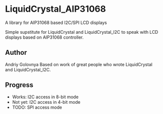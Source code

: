 # LiquidCrystal_AIP31068

A library for AIP31068 based I2C/SPI LCD displays

Simple supstitute for LiquidCrystal and LiquidCrystal_I2C to speak with LCD displays based on AIP31068 controller.

## Author

Andriy Golovnya
Based on work of great people who wrote LiquidCrystal and LiquidCrystal_I2C.

## Progress
 - Works: I2C access in 8-bit mode
 - Not yet: I2C access in 4-bit mode
 - TODO: SPI access mode

